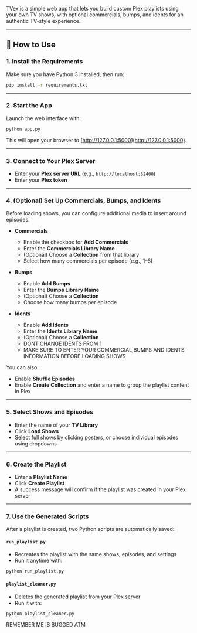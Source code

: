 TVex is a simple web app that lets you build custom Plex playlists using your own TV shows, with optional commercials, bumps, and idents for an authentic TV-style experience.

---

## 🔧 How to Use

### 1. **Install the Requirements**

Make sure you have Python 3 installed, then run:

```bash
pip install -r requirements.txt
```

---

### 2. **Start the App**

Launch the web interface with:

```bash
python app.py
```

This will open your browser to [http://127.0.0.1:5000](http://127.0.0.1:5000).

---

### 3. **Connect to Your Plex Server**

- Enter your **Plex server URL** (e.g., `http://localhost:32400`)
- Enter your **Plex token**

---

### 4. **(Optional) Set Up Commercials, Bumps, and Idents**

Before loading shows, you can configure additional media to insert around episodes:

- **Commercials**
  - Enable the checkbox for **Add Commercials**
  - Enter the **Commercials Library Name**
  - (Optional) Choose a **Collection** from that library
  - Select how many commercials per episode (e.g., 1–6)

- **Bumps**
  - Enable **Add Bumps**
  - Enter the **Bumps Library Name**
  - (Optional) Choose a **Collection**
  - Choose how many bumps per episode

- **Idents**
  - Enable **Add Idents**
  - Enter the **Idents Library Name**
  - (Optional) Choose a **Collection**
  - DONT CHANGE IDENTS FROM 1
  - MAKE SURE TO ENTER YOUR COMMERCIAL,BUMPS AND IDENTS INFORMATION BEFORE LOADING SHOWS

You can also:
- Enable **Shuffle Episodes**
- Enable **Create Collection** and enter a name to group the playlist content in Plex

---

### 5. **Select Shows and Episodes**

- Enter the name of your **TV Library**
- Click **Load Shows**
- Select full shows by clicking posters, or choose individual episodes using dropdowns

---

### 6. **Create the Playlist**

- Enter a **Playlist Name**
- Click **Create Playlist**
- A success message will confirm if the playlist was created in your Plex server

---

### 7. **Use the Generated Scripts**

After a playlist is created, two Python scripts are automatically saved:

#### `run_playlist.py`

- Recreates the playlist with the same shows, episodes, and settings
- Run it anytime with:

```bash
python run_playlist.py
```

#### `playlist_cleaner.py`

- Deletes the generated playlist from your Plex server
- Run it with:

```bash
python playlist_cleaner.py
```

REMEMBER ME IS BUGGED ATM 
